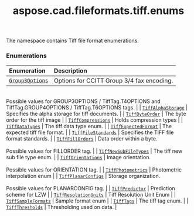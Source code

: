 ﻿---
title: aspose.cad.fileformats.tiff.enums
second_title: Aspose.CAD for Python via .NET API References
description: 
type: docs
weight: 10
url: /python-net/aspose.cad.fileformats.tiff.enums/
is_root: false
---

The namespace contains Tiff file format enumerations.

### Enumerations
| Enumeration | Description |
| :- | :- |
| [`Group3Options`](/cad/python-net/aspose.cad.fileformats.tiff.enums/group3options) | Options for CCITT Group 3/4 fax encoding.<br/><br/>Possible values for GROUP3OPTIONS / TiffTag.T4OPTIONS and<br/>TiffTag.GROUP4OPTIONS / TiffTag.T6OPTIONS tags. |
| [`TiffAlphaStorage`](/cad/python-net/aspose.cad.fileformats.tiff.enums/tiffalphastorage) | Specifies the alpha storage for tiff documents. |
| [`TiffByteOrder`](/cad/python-net/aspose.cad.fileformats.tiff.enums/tiffbyteorder) | The byte order for the tiff image |
| [`TiffCompressions`](/cad/python-net/aspose.cad.fileformats.tiff.enums/tiffcompressions) | Holds compression types |
| [`TiffDataTypes`](/cad/python-net/aspose.cad.fileformats.tiff.enums/tiffdatatypes) | The tiff data type enum. |
| [`TiffExpectedFormat`](/cad/python-net/aspose.cad.fileformats.tiff.enums/tiffexpectedformat) | The expected tiff file format. |
| [`TiffFileStandards`](/cad/python-net/aspose.cad.fileformats.tiff.enums/tifffilestandards) | Specifies the TIFF file format standards. |
| [`TiffFillOrders`](/cad/python-net/aspose.cad.fileformats.tiff.enums/tifffillorders) | Data order within a byte.<br/><br/>Possible values for FILLORDER tag. |
| [`TiffNewSubFileTypes`](/cad/python-net/aspose.cad.fileformats.tiff.enums/tiffnewsubfiletypes) | The tiff new sub file type enum. |
| [`TiffOrientations`](/cad/python-net/aspose.cad.fileformats.tiff.enums/tifforientations) | Image orientation.<br/><br/>Possible values for ORIENTATION tag. |
| [`TiffPhotometrics`](/cad/python-net/aspose.cad.fileformats.tiff.enums/tiffphotometrics) | Photometric interpolation enum |
| [`TiffPlanarConfigs`](/cad/python-net/aspose.cad.fileformats.tiff.enums/tiffplanarconfigs) | Storage organization.<br/><br/>Possible values for PLANARCONFIG tag. |
| [`TiffPredictor`](/cad/python-net/aspose.cad.fileformats.tiff.enums/tiffpredictor) | Prediction scheme for LZW |
| [`TiffResolutionUnits`](/cad/python-net/aspose.cad.fileformats.tiff.enums/tiffresolutionunits) | Tiff Resolution Unit Enum |
| [`TiffSampleFormats`](/cad/python-net/aspose.cad.fileformats.tiff.enums/tiffsampleformats) | Sample format enum |
| [`TiffTags`](/cad/python-net/aspose.cad.fileformats.tiff.enums/tifftags) | The tiff tag enum. |
| [`TiffThresholds`](/cad/python-net/aspose.cad.fileformats.tiff.enums/tiffthresholds) | Thresholding used on data. |


